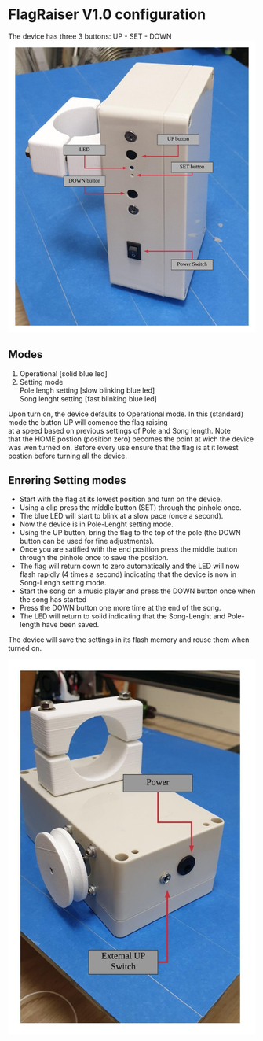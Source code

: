 # FlagRaiser V1.0 configuration

The device has three 3 buttons:  UP - SET - DOWN 
![Image](Buttons.jpeg)

## Modes
1. Operational [solid blue led]
2. Setting mode  
   Pole lengh setting [slow blinking blue led]  
   Song lenght setting [fast blinking blue led]  

Upon turn on, the device defaults to Operational mode. 
In this (standard) mode the button UP will comence the flag raising  
at a speed based on previous settings of Pole and Song length. Note  
that the HOME postion (position zero) becomes the point at wich the 
device was wen turned on. Before every use ensure that the flag 
is at it lowest postion before turning all the device.

## Enrering Setting modes

* Start with the flag at its lowest position and turn on the device.  
* Using a clip press the middle button (SET) through the pinhole once.  
* The blue LED will start to blink at a slow pace (once a second).  
* Now the device is in Pole-Lenght setting mode.   
* Using the UP button, bring the flag to the top of the pole (the DOWN  
button can be used for fine adjustments). 
* Once you are satified with the end position press the middle button 
through the pinhole once to save the position. 
* The flag will return down to zero automatically and the LED will now 
flash rapidly (4 times a second) indicating that the device is now 
in Song-Lengh setting mode. 
* Start the song on a music player and press the DOWN button once when 
the song has started
* Press the DOWN button one more time at the end of the song.
* The LED will return to solid indicating that the Song-Lenght and 
Pole-length have been saved.

The device will save the settings in its flash memory and reuse them
when turned on.

![Image](connectors.jpeg)

